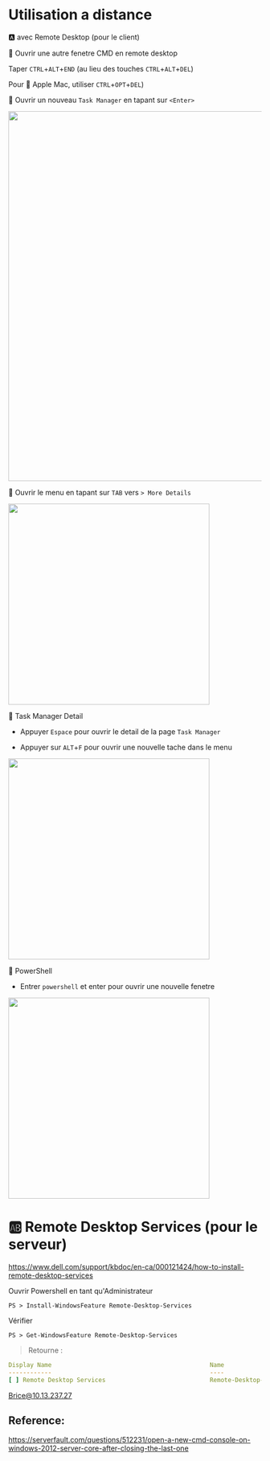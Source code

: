 # Utilisation a distance

:a: avec Remote Desktop (pour le client)

:pushpin: Ouvrir une autre fenetre CMD en remote desktop

Taper `CTRL`+`ALT`+`END` (au lieu des touches `CTRL`+`ALT`+`DEL`)

Pour :apple: Apple Mac, utiliser `CTRL`+`OPT`+`DEL`)

:pushpin: Ouvrir un nouveau `Task Manager` en tapant sur `<Enter>`

<img src="images/TaskManager.png" width="736px" heigth="334px"></img>


:pushpin: Ouvrir le menu en tapant sur `TAB` vers `> More Details`

<img src="images/TaskManagerDetails.png" width="400px" heigth="396px"></img>


:pushpin: Task Manager Detail

* Appuyer `Espace` pour ouvrir le detail de la page `Task Manager`

* Appuyer sur `ALT`+`F` pour ouvrir une nouvelle tache dans le menu

<img src="images/TaskManagerTask.png" width="400px" heigth="396px"></img>


:pushpin: PowerShell

* Entrer `powershell` et enter pour ouvrir une nouvelle fenetre

<img src="images/TaskManagerPWSH.png" width="400px" heigth="396px"></img>



# :ab: Remote Desktop Services (pour le serveur)

https://www.dell.com/support/kbdoc/en-ca/000121424/how-to-install-remote-desktop-services

Ouvrir Powershell en tant qu'Administrateur

```
PS > Install-WindowsFeature Remote-Desktop-Services
```

Vérifier

```
PS > Get-WindowsFeature Remote-Desktop-Services  
```
> Retourne :
```yaml
Display Name                                            Name                       Install State
------------                                            ----                       -------------
[ ] Remote Desktop Services                             Remote-Desktop-Services        Available
```

Brice@10.13.237.27

## Reference:

https://serverfault.com/questions/512231/open-a-new-cmd-console-on-windows-2012-server-core-after-closing-the-last-one



